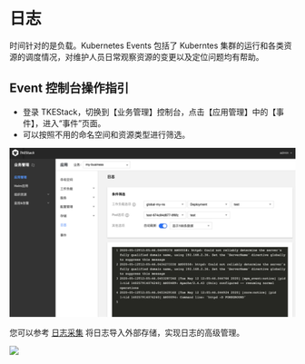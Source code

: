 # 日志

时间针对的是负载。Kubernetes Events 包括了 Kuberntes 集群的运行和各类资源的调度情况，对维护人员日常观察资源的变更以及定位问题均有帮助。

## Event 控制台操作指引

* 登录 TKEStack，切换到【业务管理】控制台，点击【应用管理】中的【事件】，进入“事件”页面。
* 可以按照不用的命名空间和资源类型进行筛选。

![](../../../.gitbook/assets/image%20%28122%29.png)

您可以参考 [日志采集](https://github.com/tkestack/tke/blob/master/docs/guide/zh-CN/products/business-control-pannel/operation/logcollect.md) 将日志导入外部存储，实现日志的高级管理。

![](https://github.com/PatrickLai7528/docs/tree/367ed6036bfdb372201d6e1790cdfffbf16b6ac6/docs/zh/images/事件.png)

